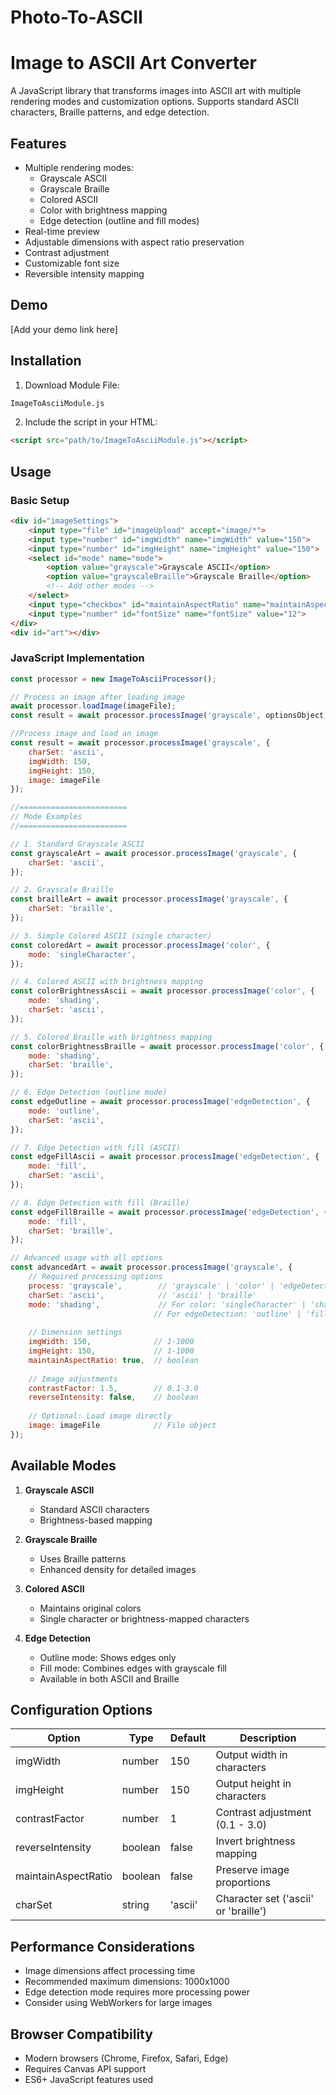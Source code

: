 # Photo-To-ASCII

# Image to ASCII Art Converter

A JavaScript library that transforms images into ASCII art with multiple rendering modes and customization options. Supports standard ASCII characters, Braille patterns, and edge detection.

## Features

- Multiple rendering modes:
  - Grayscale ASCII
  - Grayscale Braille
  - Colored ASCII
  - Color with brightness mapping
  - Edge detection (outline and fill modes)
- Real-time preview
- Adjustable dimensions with aspect ratio preservation
- Contrast adjustment
- Customizable font size
- Reversible intensity mapping

## Demo

[Add your demo link here]

## Installation

1. Download Module File:
```bash
ImageToAsciiModule.js
```

2. Include the script in your HTML:
```html
<script src="path/to/ImageToAsciiModule.js"></script>
```

## Usage

### Basic Setup

```html
<div id="imageSettings">
    <input type="file" id="imageUpload" accept="image/*">
    <input type="number" id="imgWidth" name="imgWidth" value="150">
    <input type="number" id="imgHeight" name="imgHeight" value="150">
    <select id="mode" name="mode">
        <option value="grayscale">Grayscale ASCII</option>
        <option value="grayscaleBraille">Grayscale Braille</option>
        <!-- Add other modes -->
    </select>
    <input type="checkbox" id="maintainAspectRatio" name="maintainAspectRatio">
    <input type="number" id="fontSize" name="fontSize" value="12">
</div>
<div id="art"></div>
```

### JavaScript Implementation

```javascript
const processor = new ImageToAsciiProcessor();

// Process an image after loading image
await processor.loadImage(imageFile);
const result = await processor.processImage('grayscale', optionsObject);

//Process image and load an image
const result = await processor.processImage('grayscale', {
    charSet: 'ascii',
    imgWidth: 150,
    imgHeight: 150,
    image: imageFile
});

//========================
// Mode Examples
//========================

// 1. Standard Grayscale ASCII
const grayscaleArt = await processor.processImage('grayscale', {
    charSet: 'ascii',
});

// 2. Grayscale Braille
const brailleArt = await processor.processImage('grayscale', {
    charSet: 'braille',
});

// 3. Simple Colored ASCII (single character)
const coloredArt = await processor.processImage('color', {
    mode: 'singleCharacter',
});

// 4. Colored ASCII with brightness mapping
const colorBrightnessAscii = await processor.processImage('color', {
    mode: 'shading',
    charSet: 'ascii',
});

// 5. Colored Braille with brightness mapping
const colorBrightnessBraille = await processor.processImage('color', {
    mode: 'shading',
    charSet: 'braille',
});

// 6. Edge Detection (outline mode)
const edgeOutline = await processor.processImage('edgeDetection', {
    mode: 'outline',
    charSet: 'ascii',
});

// 7. Edge Detection with fill (ASCII)
const edgeFillAscii = await processor.processImage('edgeDetection', {
    mode: 'fill',
    charSet: 'ascii',
});

// 8. Edge Detection with fill (Braille)
const edgeFillBraille = await processor.processImage('edgeDetection', {
    mode: 'fill',
    charSet: 'braille',
});

// Advanced usage with all options
const advancedArt = await processor.processImage('grayscale', {
    // Required processing options
    process: 'grayscale',        // 'grayscale' | 'color' | 'edgeDetection'
    charSet: 'ascii',            // 'ascii' | 'braille'
    mode: 'shading',             // For color: 'singleCharacter' | 'shading'
                                // For edgeDetection: 'outline' | 'fill'
    
    // Dimension settings
    imgWidth: 150,              // 1-1000
    imgHeight: 150,             // 1-1000
    maintainAspectRatio: true,  // boolean
    
    // Image adjustments
    contrastFactor: 1.5,        // 0.1-3.0
    reverseIntensity: false,    // boolean
    
    // Optional: Load image directly
    image: imageFile            // File object
});
```


## Available Modes

1. **Grayscale ASCII**
   - Standard ASCII characters
   - Brightness-based mapping

2. **Grayscale Braille**
   - Uses Braille patterns
   - Enhanced density for detailed images

3. **Colored ASCII**
   - Maintains original colors
   - Single character or brightness-mapped characters

4. **Edge Detection**
   - Outline mode: Shows edges only
   - Fill mode: Combines edges with grayscale fill
   - Available in both ASCII and Braille

## Configuration Options

| Option | Type | Default | Description |
|--------|------|---------|-------------|
| imgWidth | number | 150 | Output width in characters |
| imgHeight | number | 150 | Output height in characters |
| contrastFactor | number | 1 | Contrast adjustment (0.1 - 3.0) |
| reverseIntensity | boolean | false | Invert brightness mapping |
| maintainAspectRatio | boolean | false | Preserve image proportions |
| charSet | string | 'ascii' | Character set ('ascii' or 'braille') |


## Performance Considerations

- Image dimensions affect processing time
- Recommended maximum dimensions: 1000x1000
- Edge detection mode requires more processing power
- Consider using WebWorkers for large images

## Browser Compatibility

- Modern browsers (Chrome, Firefox, Safari, Edge)
- Requires Canvas API support
- ES6+ JavaScript features used